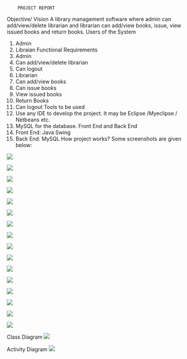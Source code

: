 		PROJECT REPORT


Objective/ Vision
A library management software where admin can add/view/delete librarian and librarian can add/view books, issue, view issued books and return books.
Users of the System
1.	Admin
2.	Libraian
Functional Requirements
1. Admin
1.	Can add/view/delete librarian
2.	Can logout
2. Librarian
1.	Can add/view books
2.	Can issue books
3.	View issued books
4.	Return Books
5.	Can logout
Tools to be used
1.	Use any IDE to develop the project. It may be Eclipse /Myeclipse / Netbeans etc.
2.	MySQL for the database.
Front End and Back End
1.	Front End: Java Swing
2.	Back End: MySQL
How project works?
Some screenshots are given below:


![](https://github.com/sakshi-kas/library-management/blob/master/1.png)

![](https://github.com/sakshi-kas/library-management/blob/master/2.png)

![](https://github.com/sakshi-kas/library-management/blob/master/3.png)


![](https://github.com/sakshi-kas/library-management/blob/master/4.png)

![](https://github.com/sakshi-kas/library-management/blob/master/5.png)

![](https://github.com/sakshi-kas/library-management/blob/master/6.png)

![](https://github.com/sakshi-kas/library-management/blob/master/7.png)

![](https://github.com/sakshi-kas/library-management/blob/master/8.png)

![](https://github.com/sakshi-kas/library-management/blob/master/9.png)

![](https://github.com/sakshi-kas/library-management/blob/master/10.png)

![](https://github.com/sakshi-kas/library-management/blob/master/11.png)

![](https://github.com/sakshi-kas/library-management/blob/master/12.png)

![](https://github.com/sakshi-kas/library-management/blob/master/13.png)

![](https://github.com/sakshi-kas/library-management/blob/master/14.png)

![](https://github.com/sakshi-kas/library-management/blob/master/15.png)

![](https://github.com/sakshi-kas/library-management/blob/master/16.png)



Class Diagram
![](https://github.com/sakshi-kas/library-management/blob/master/17.png)
 
Activity Diagram
 ![](https://github.com/sakshi-kas/library-management/blob/master/18.png)


 




 




